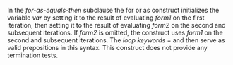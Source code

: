  



In the *for-as-equals-then* subclause the for or as construct initializes the variable *var* by setting it to the result of evaluating *form1* on the first iteration, then setting it to the result of evaluating *form2* on the second and subsequent iterations. If *form2* is omitted, the construct uses *form1* on the second and subsequent iterations. The *loop keywords* = and then serve as valid prepositions in this syntax. This construct does not provide any termination tests. 



